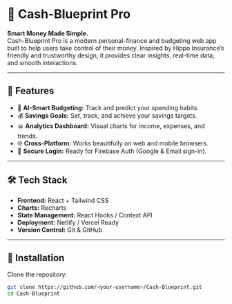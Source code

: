 # 💼 Cash-Blueprint Pro

**Smart Money Made Simple.**  
Cash-Blueprint Pro is a modern personal-finance and budgeting web app built to help users take control of their money. Inspired by Hippo Insurance’s friendly and trustworthy design, it provides clear insights, real-time data, and smooth interactions.

---

## 🚀 Features

- 🧠 **AI-Smart Budgeting:** Track and predict your spending habits.
- 💰 **Savings Goals:** Set, track, and achieve your savings targets.
- 📊 **Analytics Dashboard:** Visual charts for income, expenses, and trends.
- 🌐 **Cross-Platform:** Works beautifully on web and mobile browsers.
- 🔐 **Secure Login:** Ready for Firebase Auth (Google & Email sign-in).

---

## 🛠️ Tech Stack

- **Frontend:** React + Tailwind CSS  
- **Charts:** Recharts  
- **State Management:** React Hooks / Context API  
- **Deployment:** Netlify / Vercel Ready  
- **Version Control:** Git & GitHub  

---

## 🧩 Installation

Clone the repository:
```bash
git clone https://github.com/<your-username>/Cash-Blueprint.git
cd Cash-Blueprint

